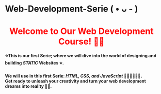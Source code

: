 # Web-Development-Serie ( • ᴗ - )
<h1 style="color:red" align="center">Welcome to Our Web Development Course! 👋🌐</h1> 
<h4>⭐This is our first Serie; where we will dive into the world of designing and building <strong style="fontsize:25"><i>STATIC</i></strong> Websites ⭐.</h4>
<h4>We will use in this first Serie: <strong><i>HTML, CSS, and JavaScript</i></strong> 🧑🏻‍💻👩🏻‍💻. 
<br>Get ready to unleash your creativity and turn your web development dreams into reality 🚀💥.</h4>

